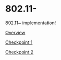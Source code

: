 802.11-
=======

802.11~ implementation!


[Overview](http://math.ups.edu/~brichards/Classes/325/Asmts/Project/overview.html)


[Checkpoint 1](http://math.ups.edu/~brichards/Classes/325/Asmts/Project/Checkpoints/design.html)


[Checkpoint 2](http://math.ups.edu/~brichards/Classes/325/Asmts/Project/Checkpoints/simple_sends.html)

